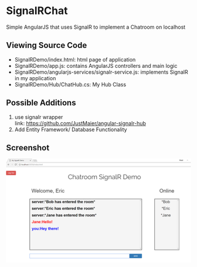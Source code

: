 # SignalRChat
Simple AngularJS that uses SignalR to implement a Chatroom on localhost  

## Viewing Source Code  
* SignalRDemo/index.html: html page of application  
* SignalRDemo/app.js: contains AngularJS controllers and main logic  
* SignalRDemo/angularjs-services/signalr-service.js: implements SignalR in my application  
* SignalRDemo/Hub/ChatHub.cs: My Hub Class  
## Possible Additions     
1. use signalr wrapper  
   link: https://github.com/JustMaier/angular-signalr-hub  
1. Add Entity Framework/ Database Functionality  
## Screenshot  
![alt text](screenshot.png "chat_screenshot")  
